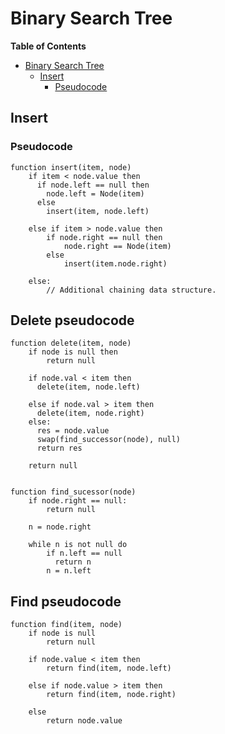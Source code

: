 # Binary Search Tree
<!-- markdown-toc start - Don't edit this section. Run M-x markdown-toc-refresh-toc -->
**Table of Contents**

- [Binary Search Tree](#binary-search-tree)
    - [Insert](#insert)
        - [Pseudocode](#pseudocode)

<!-- markdown-toc end -->


## Insert

### Pseudocode

```
function insert(item, node)
    if item < node.value then
      if node.left == null then
        node.left = Node(item)
      else
        insert(item, node.left)
        
    else if item > node.value then
        if node.right == null then
            node.right == Node(item)
        else
            insert(item.node.right)
            
    else:
        // Additional chaining data structure.
```

## Delete pseudocode

```
function delete(item, node)
    if node is null then
        return null

    if node.val < item then
      delete(item, node.left)
          
    else if node.val > item then
      delete(item, node.right)
    else:
      res = node.value
      swap(find_successor(node), null)
      return res
        
    return null
       
 
function find_sucessor(node)
    if node.right == null:
        return null

    n = node.right

    while n is not null do
        if n.left == null
          return n
        n = n.left
```

## Find pseudocode
```
function find(item, node)
    if node is null
        return null

    if node.value < item then
        return find(item, node.left)
        
    else if node.value > item then
        return find(item, node.right) 
        
    else
        return node.value
```
